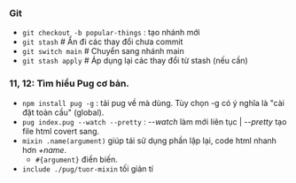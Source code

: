 ### Git

- `git checkout -b popular-things` : tạo nhánh mới
- `git stash` # Ẩn đi các thay đổi chưa commit
- `git switch main` # Chuyển sang nhánh main
- `git stash apply` # Áp dụng lại các thay đổi từ stash (nếu cần)

### 11, 12: Tìm hiểu Pug cơ bản.

- `npm install pug -g` : tải pug về mà dùng. Tùy chọn -g có ý nghĩa là "cài đặt toàn cầu" (global).
- `pug index.pug --watch --pretty` : _--watch_ làm mới liên tục | _--pretty_ tạo file html covert sang.
- `mixin .name(argument)` giúp tái sử dụng phần lập lại, code html nhanh hơn _+name_.
  - `#{argument}` điền biến.
- `include ./pug/tuor-mixin` tối giản tí
